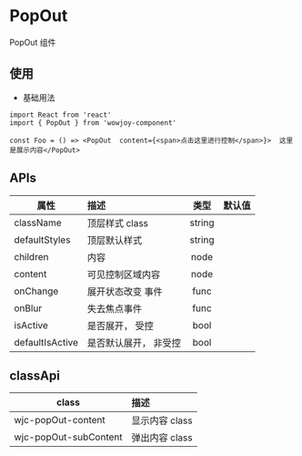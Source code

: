 # PopOut

PopOut 组件

## 使用

- 基础用法

```
import React from 'react'
import { PopOut } from 'wowjoy-component'

const Foo = () => <PopOut  content={<span>点击这里进行控制</span>}>  这里是展示内容</PopOut>
```

## APIs

| 属性            | 描述                  |  类型  | 默认值 |
| --------------- | :-------------------- | :----: | :----: |
| className       | 顶层样式 class        | string |        |
| defaultStyles   | 顶层默认样式          | string |        |
| children        | 内容                  |  node  |        |
| content         | 可见控制区域内容      |  node  |        |
| onChange        | 展开状态改变 事件     |  func  |        |
| onBlur          | 失去焦点事件          |  func  |        |
| isActive        | 是否展开， 受控       |  bool  |        |
| defaultIsActive | 是否默认展开， 非受控 |  bool  |        |

## classApi

| class                 | 描述           |
| --------------------- | :------------- |
| wjc-popOut-content    | 显示内容 class |
| wjc-popOut-subContent | 弹出内容 class |
